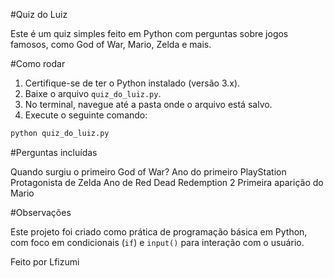 
#Quiz do Luiz 

Este é um quiz simples feito em Python com perguntas sobre jogos famosos, como God of War, Mario, Zelda e mais.

#Como rodar

1. Certifique-se de ter o Python instalado (versão 3.x).
2. Baixe o arquivo `quiz_do_luiz.py`.
3. No terminal, navegue até a pasta onde o arquivo está salvo.
4. Execute o seguinte comando:

```bash
python quiz_do_luiz.py
```

#Perguntas incluídas

Quando surgiu o primeiro God of War?
Ano do primeiro PlayStation
Protagonista de Zelda
Ano de Red Dead Redemption 2
Primeira aparição do Mario

#Observações

Este projeto foi criado como prática de programação básica em Python, com foco em condicionais (`if`) e `input()` para interação com o usuário.


Feito por Lfizumi 
